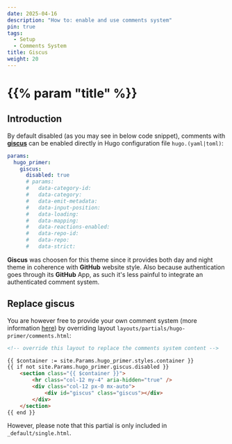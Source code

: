 ```yaml
---
date: 2025-04-16
description: "How to: enable and use comments system"
pin: true
tags:
  - Setup
  - Comments System
title: Giscus
weight: 20
---
```


# {{% param "title" %}}

## Introduction

By default disabled (as you may see in below code snippet),
comments with [**giscus**](https://giscus.app) can be enabled directly in Hugo configuration file `hugo.(yaml|toml)`:

```yml
params:
  hugo_primer:
    giscus:
      disabled: true
      # params:
      #   data-category-id:
      #   data-category:
      #   data-emit-metadata:
      #   data-input-position:
      #   data-loading:
      #   data-mapping:
      #   data-reactions-enabled:
      #   data-repo-id:
      #   data-repo:
      #   data-strict:
```

**Giscus** was choosen for this theme since it provides both day and night theme in coherence with **GitHub** website style.
Also because authentication goes through its **GitHub** App, as such it's less painful to integrate an authenticated comment system.

## Replace giscus

You are however free to provide your own comment system (more information [here](https://gohugo.io/content-management/comments/))
by overriding layout `layouts/partials/hugo-primer/comments.html`:

```html
<!-- override this layout to replace the comments system content -->

{{ $container := site.Params.hugo_primer.styles.container }}
{{ if not site.Params.hugo_primer.giscus.disabled }}
    <section class="{{ $container }}">
        <hr class="col-12 my-4" aria-hidden="true" />
        <div class="col-12 px-0 mx-auto">
            <div id="giscus" class="giscus"></div>
        </div>
    </section>
{{ end }}
```

However, please note that this partial is only included in `_default/single.html`.
